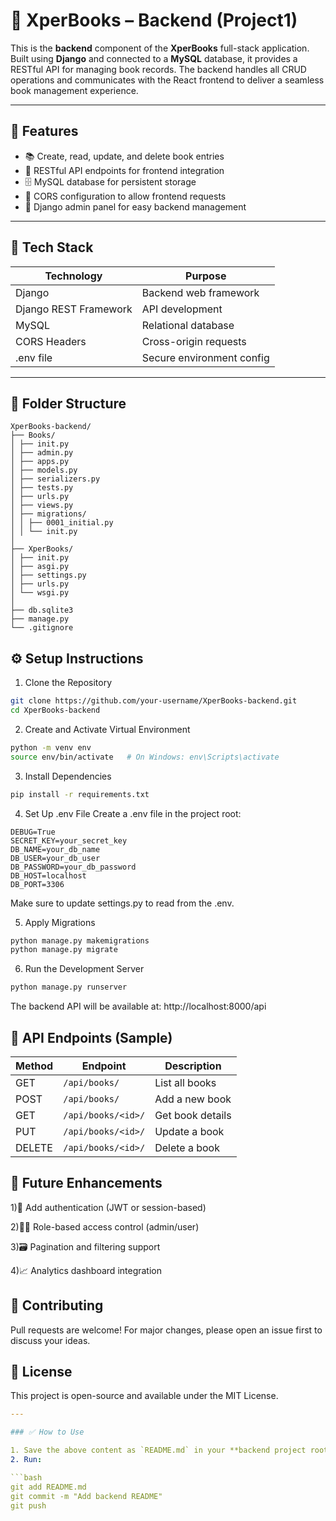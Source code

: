 # 📘 XperBooks – Backend (Project1)

This is the **backend** component of the **XperBooks** full-stack application. Built using **Django** and connected to a **MySQL** database, it provides a RESTful API for managing book records. The backend handles all CRUD operations and communicates with the React frontend to deliver a seamless book management experience.

---

## 🚀 Features

- 📚 Create, read, update, and delete book entries
- 🔌 RESTful API endpoints for frontend integration
- 🗄️ MySQL database for persistent storage
- 🔐 CORS configuration to allow frontend requests
- 🧪 Django admin panel for easy backend management

---

## 🧰 Tech Stack

| Technology | Purpose                  |
|------------|--------------------------|
| Django     | Backend web framework    |
| Django REST Framework | API development |
| MySQL      | Relational database      |
| CORS Headers | Cross-origin requests   |
| .env file  | Secure environment config|

---

## 📁 Folder Structure
```
XperBooks-backend/
├── Books/
│ ├── init.py
│ ├── admin.py
│ ├── apps.py
│ ├── models.py
│ ├── serializers.py
│ ├── tests.py
│ ├── urls.py
│ ├── views.py
│ ├── migrations/
│ │ ├── 0001_initial.py
│ │ └── init.py
│
├── XperBooks/
│ ├── init.py
│ ├── asgi.py
│ ├── settings.py
│ ├── urls.py
│ └── wsgi.py
│
├── db.sqlite3
├── manage.py
└── .gitignore
```

## ⚙️ Setup Instructions

1. Clone the Repository

```bash
git clone https://github.com/your-username/XperBooks-backend.git
cd XperBooks-backend
```

2. Create and Activate Virtual Environment
```bash
python -m venv env
source env/bin/activate   # On Windows: env\Scripts\activate
```

3. Install Dependencies
```bash
pip install -r requirements.txt
```
4. Set Up .env File
Create a .env file in the project root:
```
DEBUG=True
SECRET_KEY=your_secret_key
DB_NAME=your_db_name
DB_USER=your_db_user
DB_PASSWORD=your_db_password
DB_HOST=localhost
DB_PORT=3306
```

Make sure to update settings.py to read from the .env.

5. Apply Migrations
```bash
python manage.py makemigrations
python manage.py migrate
```

6. Run the Development Server
```bash
python manage.py runserver
```

The backend API will be available at: http://localhost:8000/api

🔗 API Endpoints (Sample)
---

| Method | Endpoint           | Description      |
| ------ | ------------------ | ---------------- |
| GET    | `/api/books/`      | List all books   |
| POST   | `/api/books/`      | Add a new book   |
| GET    | `/api/books/<id>/` | Get book details |
| PUT    | `/api/books/<id>/` | Update a book    |
| DELETE | `/api/books/<id>/` | Delete a book    |

🧪 Future Enhancements
---
 1)🔐 Add authentication (JWT or session-based)

 2)🧑‍💻 Role-based access control (admin/user)

 3)🗃️ Pagination and filtering support
 
 4)📈 Analytics dashboard integration

 🤝 Contributing
 ---
  Pull requests are welcome! For major changes, please open an issue first to discuss your ideas.

📝 License
---
  This project is open-source and available under the MIT License.
  ```yaml
---

### ✅ How to Use

1. Save the above content as `README.md` in your **backend project root folder**.
2. Run:

```bash
git add README.md
git commit -m "Add backend README"
git push
```
